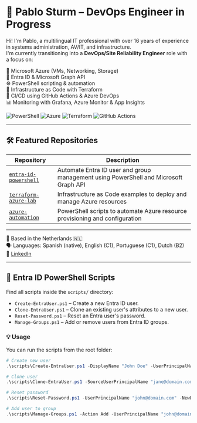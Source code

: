# 👋 Pablo Sturm – DevOps Engineer in Progress

Hi! I'm Pablo, a multilingual IT professional with over 16 years of experience in systems administration, AV/IT, and infrastructure.  
I'm currently transitioning into a **DevOps/Site Reliability Engineer** role with a focus on:

🚀 Microsoft Azure (VMs, Networking, Storage)  
🔐 Entra ID & Microsoft Graph API  
⚙️ PowerShell scripting & automation  
🧱 Infrastructure as Code with Terraform  
🔄 CI/CD using GitHub Actions & Azure DevOps  
📊 Monitoring with Grafana, Azure Monitor & App Insights

![PowerShell](https://img.shields.io/badge/PowerShell-4F5B93?style=flat&logo=powershell&logoColor=white)
![Azure](https://img.shields.io/badge/Azure-0078D4?style=flat&logo=microsoft-azure&logoColor=white)
![Terraform](https://img.shields.io/badge/Terraform-623CE4?style=flat&logo=terraform&logoColor=white)
![GitHub Actions](https://img.shields.io/badge/GitHub%20Actions-2088FF?style=flat&logo=github-actions&logoColor=white)

---

## 🛠️ Featured Repositories

| Repository | Description |
|------------|-------------|
| [`entra-id-powershell`](https://github.com/psturm79/entra-id-powershell) | Automate Entra ID user and group management using PowerShell and Microsoft Graph API |
| [`terraform-azure-lab`](https://github.com/psturm79/terraform-azure-lab) | Infrastructure as Code examples to deploy and manage Azure resources |
| [`azure-automation`](https://github.com/psturm79/azure-automation) | PowerShell scripts to automate Azure resource provisioning and configuration |

---

📍 Based in the Netherlands 🇳🇱  
🗣️ Languages: Spanish (native), English (C1), Portuguese (C1), Dutch (B2)  
🔗 [LinkedIn](https://www.linkedin.com/in/psturm79)

---

## 📂 Entra ID PowerShell Scripts

Find all scripts inside the `scripts/` directory:

- `Create-EntraUser.ps1` – Create a new Entra ID user.
- `Clone-EntraUser.ps1` – Clone an existing user's attributes to a new user.
- `Reset-Password.ps1` – Reset an Entra user's password.
- `Manage-Groups.ps1` – Add or remove users from Entra ID groups.

### 💡 Usage

You can run the scripts from the root folder:

```powershell
# Create new user
.\scripts\Create-EntraUser.ps1 -DisplayName "John Doe" -UserPrincipalName "john@domain.com" -Password "XxSecure123!"

# Clone user
.\scripts\Clone-EntraUser.ps1 -SourceUserPrincipalName "jane@domain.com" -NewUserPrincipalName "john@domain.com" -DisplayName "John Doe" -Password "XxSecure123!"

# Reset password
.\scripts\Reset-Password.ps1 -UserPrincipalName "john@domain.com" -NewPassword "NewP@ssword123"

# Add user to group
.\scripts\Manage-Groups.ps1 -Action Add -UserPrincipalName "john@domain.com" -GroupId "your-group-id"

